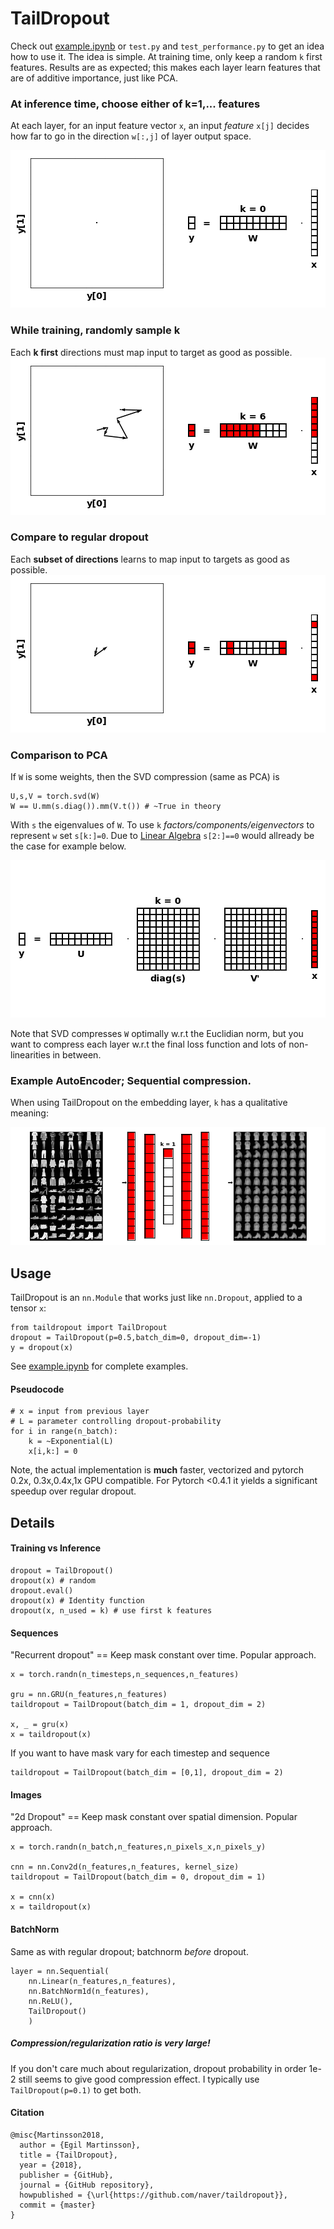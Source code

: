 # TailDropout

Check out [example.ipynb](example.ipynb) or `test.py` and `test_performance.py` to get an idea how to use it. The idea is simple. At training time, only keep a random `k` first features. Results are as expected; this makes each layer learn features that are of additive importance, just like PCA.

### At inference time, choose either of k=1,... features
At each layer, for an input feature vector `x`, an input *feature* `x[j]` decides how far to go in the direction `w[:,j]` of layer output space.

![](./_figs/taildropout.gif)
### While training, randomly sample k
Each **k first** directions must map input to target as good as possible.
![](./_figs/taildropout_random.gif)
### Compare to regular dropout
Each **subset of directions** learns to map input to targets as good as possible.
![](./_figs/dropout.gif)

### Comparison to PCA
If `W` is some weights, then the SVD compression (same as PCA) is

```
U,s,V = torch.svd(W)
W == U.mm(s.diag()).mm(V.t()) # ~True in theory
```
With `s` the eigenvalues of `W`. To use `k` *factors/components/eigenvectors* to represent `w` set `s[k:]=0`. Due to [Linear Algebra](https://en.wikipedia.org/wiki/Singular_value_decomposition) `s[2:]==0` would allready be the case for example below. 

![](./_figs/svd.gif)

Note that SVD compresses `W` optimally w.r.t the Euclidian norm, but you want to compress each layer w.r.t the final loss function and lots of non-linearities in between.

### Example AutoEncoder; Sequential compression.
When using TailDropout on the embedding layer, `k` has a qualitative meaning:

![](./_figs/ae.gif)

## Usage
TailDropout is an `nn.Module` that works just like `nn.Dropout`, applied to a tensor `x`: 
```
from taildropout import TailDropout
dropout = TailDropout(p=0.5,batch_dim=0, dropout_dim=-1)
y = dropout(x)
```
See [example.ipynb](example.ipynb) for complete examples.

#### Pseudocode
```
# x = input from previous layer
# L = parameter controlling dropout-probability
for i in range(n_batch):
    k = ~Exponential(L)
    x[i,k:] = 0 
```
Note, the actual implementation is **much** faster, vectorized and pytorch 0.2x, 0.3x,0.4x,1x GPU compatible. For Pytorch <0.4.1 it yields a significant speedup over regular dropout.

## Details
#### Training vs Inference
```
dropout = TailDropout()
dropout(x) # random
dropout.eval() 
dropout(x) # Identity function
dropout(x, n_used = k) # use first k features 
```

#### Sequences
"Recurrent dropout" == Keep mask constant over time. Popular approach.
```
x = torch.randn(n_timesteps,n_sequences,n_features)

gru = nn.GRU(n_features,n_features)
taildropout = TailDropout(batch_dim = 1, dropout_dim = 2)

x, _ = gru(x)
x = taildropout(x)
```
If you want to have mask vary for each timestep and sequence
```
taildropout = TailDropout(batch_dim = [0,1], dropout_dim = 2)
```

#### Images
"2d Dropout" == Keep mask constant over spatial dimension. Popular approach.
```
x = torch.randn(n_batch,n_features,n_pixels_x,n_pixels_y)

cnn = nn.Conv2d(n_features,n_features, kernel_size)
taildropout = TailDropout(batch_dim = 0, dropout_dim = 1)

x = cnn(x)
x = taildropout(x)
```

#### BatchNorm
Same as with regular dropout; batchnorm *before* dropout.
```
layer = nn.Sequential(
    nn.Linear(n_features,n_features),
    nn.BatchNorm1d(n_features),
    nn.ReLU(),
    TailDropout()
    )
```

##### Compression/regularization ratio is very large!
If you don't care much about regularization, dropout probability in order 1e-2 still 
seems to give good compression effect. I typically use `TailDropout(p=0.1)` to get both. 

#### Citation
```
@misc{Martinsson2018,
  author = {Egil Martinsson},
  title = {TailDropout},
  year = {2018},
  publisher = {GitHub},
  journal = {GitHub repository},
  howpublished = {\url{https://github.com/naver/taildropout}},
  commit = {master}
}
```
